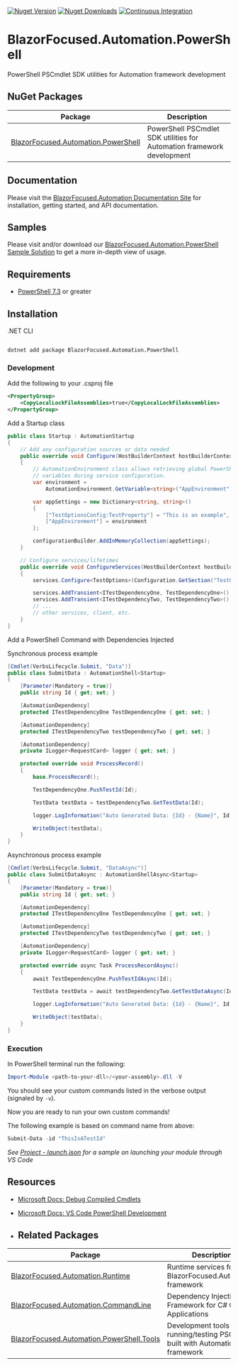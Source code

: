 [![Nuget Version](https://img.shields.io/nuget/v/BlazorFocused.Automation.PowerShell?logo=nuget)](https://www.nuget.org/packages/BlazorFocused.Automation.PowerShell)
[![Nuget Downloads](https://img.shields.io/nuget/dt/BlazorFocused.Automation.PowerShell?logo=nuget)](https://www.nuget.org/packages/BlazorFocused.Automation.PowerShell)
[![Continuous Integration](https://github.com/BlazorFocused/Automation/actions/workflows/continuous-integration.yml/badge.svg)](https://github.com/BlazorFocused/Automation/actions/workflows/continuous-integration.yml)

# BlazorFocused.Automation.PowerShell

PowerShell PSCmdlet SDK utilities for Automation framework development

## NuGet Packages

| Package                                                                                                    | Description                                                            |
| ---------------------------------------------------------------------------------------------------------- | ---------------------------------------------------------------------- |
| [BlazorFocused.Automation.PowerShell](https://www.nuget.org/packages/BlazorFocused.Automation.PowerShell/) | PowerShell PSCmdlet SDK utilities for Automation framework development |

## Documentation

Please visit the [BlazorFocused.Automation Documentation Site](https://BlazorFocused.github.io/Automation/) for installation, getting started, and API documentation.

## Samples

Please visit and/or download our [BlazorFocused.Automation.PowerShell Sample Solution](https://github.com/BlazorFocused/Automation/tree/main/samples/PowerShellSample) to get a more in-depth view of usage.

## Requirements

- [PowerShell 7.3](https://docs.microsoft.com/en-us/powershell/scripting/install/installing-powershell-on-windows?view=powershell-7.3) or greater

## Installation

.NET CLI

```dotnetcli

dotnet add package BlazorFocused.Automation.PowerShell

```

### Development

Add the following to your .csproj file

```xml
<PropertyGroup>
    <CopyLocalLockFileAssemblies>true</CopyLocalLockFileAssemblies>
</PropertyGroup>
```

Add a Startup class

```csharp
public class Startup : AutomationStartup
{
    // Add any configuration sources or data needed
    public override void Configure(HostBuilderContext hostBuilderContext, IConfigurationBuilder configurationBuilder)
    {
        // AutomationEnvironment class allows retrieving global PowerShell
        // variables during service configuration.
        var environment =
            AutomationEnvironment.GetVariable<string>("AppEnvironment");

        var appSettings = new Dictionary<string, string>()
        {
            ["TestOptionsConfig:TestProperty"] = "This is an example",
            ["AppEnvironment"] = environment
        };

        configurationBuilder.AddInMemoryCollection(appSettings);
    }

    // Configure services/lifetimes
    public override void ConfigureServices(HostBuilderContext hostBuilderContext, IServiceCollection services)
    {
        services.Configure<TestOptions>(Configuration.GetSection("TestOptionsConfig"));

        services.AddTransient<ITestDependencyOne, TestDependencyOne>();
        services.AddTransient<ITestDependencyTwo, TestDependencyTwo>();
        // ...
        // other services, client, etc.
    }
}
```

Add a PowerShell Command with Dependencies Injected

Synchronous process example

```csharp
[Cmdlet(VerbsLifecycle.Submit, "Data")]
public class SubmitData : AutomationShell<Startup>
{
    [Parameter(Mandatory = true)]
    public string Id { get; set; }

    [AutomationDependency]
    protected ITestDependencyOne TestDependencyOne { get; set; }

    [AutomationDependency]
    protected ITestDependencyTwo testDependencyTwo { get; set; }

    [AutomationDependency]
    private ILogger<RequestCard> logger { get; set; }

    protected override void ProcessRecord()
    {
        base.ProcessRecord();

        TestDependencyOne.PushTestId(Id);

        TestData testData = testDependencyTwo.GetTestData(Id);

        logger.LogInformation("Auto Generated Data: {Id} - {Name}", Id, testData.Name);

        WriteObject(testData);
    }
}
```

Asynchronous process example

```csharp
[Cmdlet(VerbsLifecycle.Submit, "DataAsync")]
public class SubmitDataAsync : AutomationShellAsync<Startup>
{
    [Parameter(Mandatory = true)]
    public string Id { get; set; }

    [AutomationDependency]
    protected ITestDependencyOne TestDependencyOne { get; set; }

    [AutomationDependency]
    protected ITestDependencyTwo testDependencyTwo { get; set; }

    [AutomationDependency]
    private ILogger<RequestCard> logger { get; set; }

    protected override async Task ProcessRecordAsync()
    {
        await TestDependencyOne.PushTestIdAsync(Id);

        TestData testData = await testDependencyTwo.GetTestDataAsync(Id);

        logger.LogInformation("Auto Generated Data: {Id} - {Name}", Id, testData.Name);

        WriteObject(testData);
    }
}
```

### Execution

In PowerShell terminal run the following:

```powershell
Import-Module <path-to-your-dll>/<your-assembly>.dll -V
```

You should see your custom commands listed in the verbose output (signaled by `-v`).

Now you are ready to run your own custom commands!

The following example is based on command name from above:

```powershell
Submit-Data -id "ThisIsATestId"
```

_See [Project - launch.json](https://github.com/kenswan/AutomationIoC/blob/main/sample/.vscode/launch.json) for a sample
on launching your module through VS Code_

## Resources

- [Microsoft Docs: Debug Compiled Cmdlets](https://docs.microsoft.com/en-us/powershell/scripting/dev-cross-plat/vscode/using-vscode-for-debugging-compiled-cmdlets?view=powershell-7.2)
- [Microsoft Docs: VS Code PowerShell Development](https://docs.microsoft.com/en-us/powershell/scripting/dev-cross-plat/vscode/using-vscode?view=powershell-7.2)

- ## Related Packages

| Package                                                                                                                | Description                                                                     |
| ---------------------------------------------------------------------------------------------------------------------- | ------------------------------------------------------------------------------- |
| [BlazorFocused.Automation.Runtime](https://www.nuget.org/packages/BlazorFocused.Automation.Runtime/)                   | Runtime services for BlazorFocused.Automation framework                         |
| [BlazorFocused.Automation.CommandLine](https://www.nuget.org/packages/BlazorFocused.Automation.CommandLine/)           | Dependency Injection Framework for C# Console Applications                      |
| [BlazorFocused.Automation.PowerShell.Tools](https://www.nuget.org/packages/BlazorFocused.Automation.PowerShell.Tools/) | Development tools for running/testing PSCmdlets built with Automation framework |
